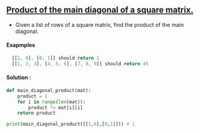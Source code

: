 ## [Product of the main diagonal of a square matrix.](https://www.codewars.com/kata/551204b7509063d9ba000b45)

- Given a list of rows of a square matrix, find the product of the main diagonal.

#### Exapmples

```js
  [[1, 0], [0, 1]] should return 1
  [[1, 2, 3], [4, 5, 6], [7, 8, 9]] should return 45 
```

#### Solution :

```python
def main_diagonal_product(mat):
    product = 1
    for i in range(len(mat)):
        product *= mat[i][i]
    return product

print(main_diagonal_product([[1,0],[0,1]])) # 1
```
